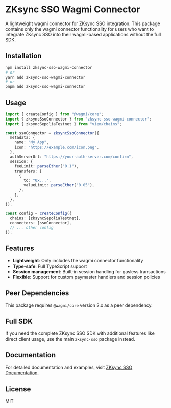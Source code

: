 # ZKsync SSO Wagmi Connector

A lightweight wagmi connector for ZKsync SSO integration. This package contains
only the wagmi connector functionality for users who want to integrate ZKsync
SSO into their wagmi-based applications without the full SDK.

## Installation

```bash
npm install zksync-sso-wagmi-connector
# or
yarn add zksync-sso-wagmi-connector
# or
pnpm add zksync-sso-wagmi-connector
```

## Usage

```typescript
import { createConfig } from "@wagmi/core";
import { zksyncSsoConnector } from "zksync-sso-wagmi-connector";
import { zksyncSepoliaTestnet } from "viem/chains";

const ssoConnector = zksyncSsoConnector({
  metadata: {
    name: "My App",
    icon: "https://example.com/icon.png",
  },
  authServerUrl: "https://your-auth-server.com/confirm",
  session: {
    feeLimit: parseEther("0.1"),
    transfers: [
      {
        to: "0x...",
        valueLimit: parseEther("0.05"),
      },
    ],
  },
});

const config = createConfig({
  chains: [zksyncSepoliaTestnet],
  connectors: [ssoConnector],
  // ... other config
});
```

## Features

- **Lightweight**: Only includes the wagmi connector functionality
- **Type-safe**: Full TypeScript support
- **Session management**: Built-in session handling for gasless transactions
- **Flexible**: Support for custom paymaster handlers and session policies

## Peer Dependencies

This package requires `@wagmi/core` version 2.x as a peer dependency.

## Full SDK

If you need the complete ZKsync SSO SDK with additional features like direct
client usage, use the main `zksync-sso` package instead.

## Documentation

For detailed documentation and examples, visit
[ZKsync SSO Documentation](https://docs.zksync.io/build/zksync-sso).

## License

MIT
